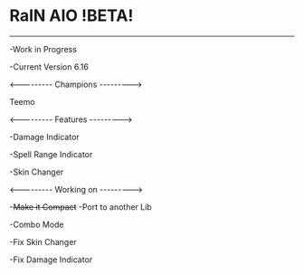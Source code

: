 # RaIN AIO !BETA!
___
-Work in Progress

-Current Version 6.16

<---------
Champions
--------->

Teemo

<---------
Features
--------->

-Damage Indicator

-Spell Range Indicator

-Skin Changer

<---------
Working on
--------->

-~~Make it Compact~~
-Port to another Lib

-Combo Mode

-Fix Skin Changer

-Fix Damage Indicator

